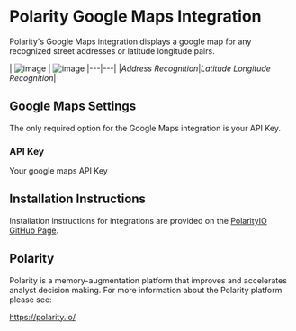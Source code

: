 # Polarity Google Maps Integration

Polarity's Google Maps integration displays a google map for any recognized street addresses or latitude longitude pairs.

| ![image](https://cloud.githubusercontent.com/assets/306319/24307579/21a9acf8-109b-11e7-9d13-c7d2f873cf0a.png) |
![image](https://cloud.githubusercontent.com/assets/306319/24307388/5c2b2448-109a-11e7-8d43-2f846460bf6a.png)
|---|---|
|*Address Recognition*|*Latitude Longitude Recognition*|

## Google Maps Settings

The only required option for the Google Maps integration is your API Key.

### API Key

Your google maps API Key

## Installation Instructions

Installation instructions for integrations are provided on the [PolarityIO GitHub Page](https://polarityio.github.io/).
## Polarity

Polarity is a memory-augmentation platform that improves and accelerates analyst decision making.  For more information about the Polarity platform please see: 

https://polarity.io/
